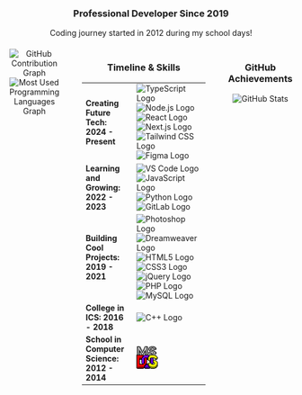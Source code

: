 <div align="center">
  <h3>Professional Developer Since 2019</h3>
  <p>Coding journey started in 2012 during my school days!</p>
<div align="center" style="display: flex; justify-content: center; gap: 20px; margin-top: 20px;">
  <div>
    <img 
    src="https://github-profile-summary-cards.vercel.app/api/cards/profile-details?username=mshsheikh&theme=dracula" 
    height="180" alt="GitHub Contribution Graph" /><br>
    <img 
      src="https://github-readme-stats.vercel.app/api/top-langs?username=mshsheikh&locale=en&hide_title=false&layout=compact&card_width=320&langs_count=5&theme=dracula&hide_border=true" 
      height="150" alt="Most Used Programming Languages Graph" />
</div>

---

<div align="center">
  <h3>Timeline & Skills</h3>
  <table>
    <tr>
      <td><b>Creating Future Tech: 2024 - Present</b></td>
      <td>
        <img src="https://cdn.jsdelivr.net/gh/devicons/devicon/icons/typescript/typescript-original.svg" height="40" alt="TypeScript Logo" />
        <img src="https://cdn.simpleicons.org/nodedotjs/339933" height="40" alt="Node.js Logo" />
        <img src="https://cdn.jsdelivr.net/gh/devicons/devicon/icons/react/react-original.svg" height="40" alt="React Logo" />
        <img src="https://cdn.jsdelivr.net/gh/devicons/devicon/icons/nextjs/nextjs-original.svg" height="40" alt="Next.js Logo" />
        <img src="https://cdn.simpleicons.org/tailwindcss/06B6D4" height="40" alt="Tailwind CSS Logo" />
        <img src="https://cdn.simpleicons.org/figma/F24E1E" height="40" alt="Figma Logo" />
      </td>
    </tr>
    <tr>
      <td><b>Learning and Growing: 2022 - 2023</b></td>
      <td>
        <img src="https://cdn.jsdelivr.net/gh/devicons/devicon/icons/vscode/vscode-original.svg" height="40" alt="VS Code Logo" />
        <img src="https://cdn.jsdelivr.net/gh/devicons/devicon/icons/javascript/javascript-original.svg" height="40" alt="JavaScript Logo" />
        <img src="https://cdn.jsdelivr.net/gh/devicons/devicon/icons/python/python-original.svg" height="40" alt="Python Logo" />
        <img src="https://cdn.jsdelivr.net/gh/devicons/devicon/icons/gitlab/gitlab-original.svg" height="40" alt="GitLab Logo" />
      </td>
    </tr>
    <tr>
      <td><b>Building Cool Projects: 2019 - 2021</b></td>
      <td>
        <img src="https://img.icons8.com/color/48/adobe-photoshop--v1.png" height="40" alt="Photoshop Logo" />
        <img src="https://img.icons8.com/color/48/adobe-dreamweaver.png" height="40" alt="Dreamweaver Logo" />
        <img src="https://cdn.jsdelivr.net/gh/devicons/devicon/icons/html5/html5-original.svg" height="40" alt="HTML5 Logo" />
        <img src="https://cdn.jsdelivr.net/gh/devicons/devicon/icons/css3/css3-original.svg" height="40" alt="CSS3 Logo" />
        <img src="https://cdn.jsdelivr.net/gh/devicons/devicon/icons/jquery/jquery-original.svg" height="40" alt="jQuery Logo" />
        <img src="https://cdn.jsdelivr.net/gh/devicons/devicon/icons/php/php-original.svg" height="40" alt="PHP Logo" />
        <img src="https://cdn.jsdelivr.net/gh/devicons/devicon/icons/mysql/mysql-original.svg" height="40" alt="MySQL Logo" />
      </td>
    </tr>
    <tr>
      <td><b>College in ICS: 2016 - 2018</b></td>
      <td><img src="https://cdn.jsdelivr.net/gh/devicons/devicon/icons/cplusplus/cplusplus-original.svg" height="40" alt="C++ Logo" /></td>
    </tr>
    <tr>
      <td><b>School in Computer Science: 2012 - 2014</b></td>
      <td><img src="https://github.com/mshsheikh/assets/blob/dcb2d85dc0fe6ea45d18a6559b88909dadd7cf55/Msdos-icon.svg" height="40" alt="MS-DOS Logo" /></td>
    </tr>
  </table>
</div>

---

<div align="center">
  <h3>GitHub Achievements</h3>
  <img 
    src="https://github-readme-stats.vercel.app/api?username=mshsheikh&show_icons=true&count_private=true&theme=dracula&hide_border=true" 
    height="180" alt="GitHub Stats" />
</div>
